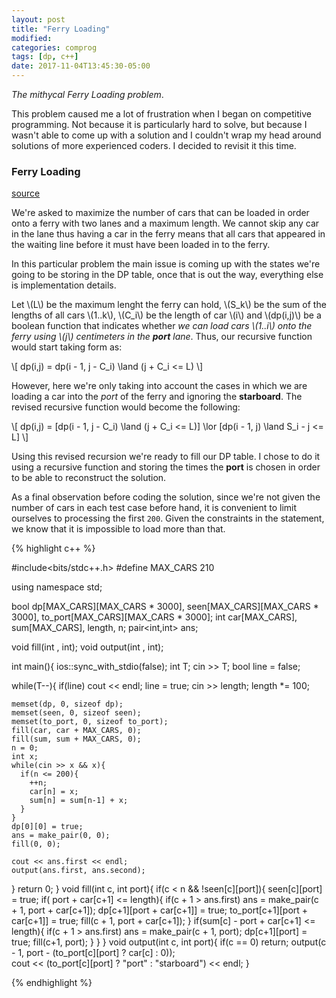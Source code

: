 ```yaml
---
layout: post
title: "Ferry Loading"
modified:
categories: comprog
tags: [dp, c++]
date: 2017-11-04T13:45:30-05:00
---
```


_The mithycal Ferry Loading problem_. 

This problem caused me a lot of frustration when I began on competitive programming. Not because it
is particularly hard to solve, but because I wasn't able to come up with a solution and I couldn't
wrap my head around solutions of more experienced coders. I decided to revisit it this time.

### Ferry Loading
<a href="https://uva.onlinejudge.org/index.php?option=com_onlinejudge&Itemid=8&page=show_problem&problem=1202" target="_blank">source</a>

We're asked to maximize the number of cars that can be loaded in order onto a ferry with two lanes
and a maximum length. We cannot skip any car in the lane thus having a car in the ferry means that
all cars that appeared in the waiting line before it must have been loaded in to the ferry.

In this particular problem the main issue is coming up with the states we're going to be storing
in the DP table, once that is out the way, everything else is implementation details.

Let \\(L\\) be the maximum lenght the ferry can hold, \\(S_k\\) be the sum of the lengths of all
cars \\(1..k\\), \\(C_i\\) be the length of car \\(i\\) and \\(dp(i,j)\\) be a boolean function
that indicates whether _we can load cars \\(1..i\\) onto the ferry using \\(j\\) centimeters in the
**port** lane_. Thus, our recursive function would start taking form as: 

\\[ dp(i,j) = dp(i - 1, j - C_i) \land (j + C_i <= L) \\]

However, here we're only taking into account the cases in which we are loading a car into the _port_
of the ferry and ignoring the **starboard**. The revised recursive function would become the
following:

\\[ dp(i,j) = [dp(i - 1, j - C_i) \land (j + C_i <= L)] \lor [dp(i - 1, j) \land S_i - j <= L] \\]

Using this revised recursion we're ready to fill our DP table. I chose to do it using a recursive
function and storing the times the **port** is chosen in order to be able to reconstruct the
solution.

As a final observation before coding the solution, since we're not given the number of cars in each 
test case before hand, it is convenient to limit ourselves to processing the first `200`. Given the 
constraints in the statement, we know that it is impossible to load more than that.

{% highlight c++ %}

#include<bits/stdc++.h>
#define MAX_CARS 210

using namespace std;

bool dp[MAX_CARS][MAX_CARS * 3000], seen[MAX_CARS][MAX_CARS * 3000], to_port[MAX_CARS][MAX_CARS * 3000];
int car[MAX_CARS], sum[MAX_CARS], length, n;
pair<int,int> ans;

void fill(int , int);
void output(int , int);

int main(){
  ios::sync_with_stdio(false);
  int T; cin >> T;
  bool line = false;

  while(T--){
    if(line) cout << endl;
    line = true;
    cin >> length;
    length *= 100;
    
    memset(dp, 0, sizeof dp);
    memset(seen, 0, sizeof seen);
    memset(to_port, 0, sizeof to_port);
    fill(car, car + MAX_CARS, 0);
    fill(sum, sum + MAX_CARS, 0);
    n = 0;
    int x;
    while(cin >> x && x){
      if(n <= 200){
        ++n;
        car[n] = x;
        sum[n] = sum[n-1] + x;
      }
    }
    dp[0][0] = true;
    ans = make_pair(0, 0);
    fill(0, 0);
    
    cout << ans.first << endl;
    output(ans.first, ans.second);
  }
  return 0;
}
void fill(int c, int port){
  if(c < n && !seen[c][port]){
    seen[c][port] = true;
    if( port + car[c+1] <= length){
      if(c + 1 > ans.first) ans = make_pair(c + 1, port + car[c+1]);
      dp[c+1][port + car[c+1]] = true;
      to_port[c+1][port + car[c+1]] = true;
      fill(c + 1, port + car[c+1]);
    }
    if(sum[c] - port + car[c+1] <= length){
      if(c + 1 > ans.first) ans = make_pair(c + 1, port);
      dp[c+1][port] = true;
      fill(c+1, port);
    }
  }
}
void output(int c, int port){
  if(c == 0) return;
  output(c - 1, port - (to_port[c][port] ? car[c] : 0));    
  cout << (to_port[c][port] ? "port" : "starboard") << endl;
}

{% endhighlight %}


